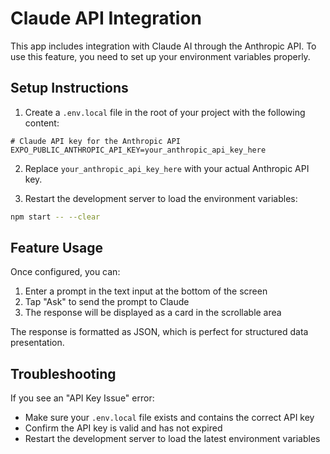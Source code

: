 # Claude API Integration

This app includes integration with Claude AI through the Anthropic API. To use this feature, you need to set up your environment variables properly.

## Setup Instructions

1. Create a `.env.local` file in the root of your project with the following content:

```
# Claude API key for the Anthropic API
EXPO_PUBLIC_ANTHROPIC_API_KEY=your_anthropic_api_key_here
```

2. Replace `your_anthropic_api_key_here` with your actual Anthropic API key.

3. Restart the development server to load the environment variables:

```bash
npm start -- --clear
```

## Feature Usage

Once configured, you can:

1. Enter a prompt in the text input at the bottom of the screen
2. Tap "Ask" to send the prompt to Claude
3. The response will be displayed as a card in the scrollable area

The response is formatted as JSON, which is perfect for structured data presentation.

## Troubleshooting

If you see an "API Key Issue" error:

- Make sure your `.env.local` file exists and contains the correct API key
- Confirm the API key is valid and has not expired
- Restart the development server to load the latest environment variables
